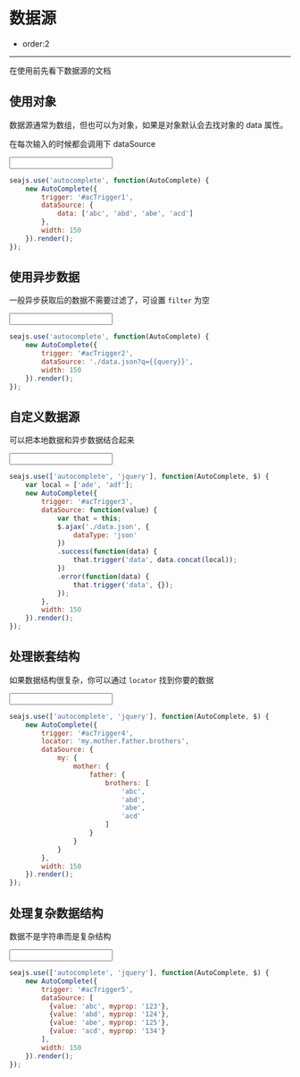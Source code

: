# 数据源

- order:2

---

<script>
seajs.use('alice-select');
</script>

在使用前先看下数据源的文档

## 使用对象

数据源通常为数组，但也可以为对象，如果是对象默认会去找对象的 data 属性。

在每次输入的时候都会调用下 dataSource

<input id="acTrigger1" type="text" value="" />

````javascript
seajs.use('autocomplete', function(AutoComplete) {
    new AutoComplete({
        trigger: '#acTrigger1',
        dataSource: {
            data: ['abc', 'abd', 'abe', 'acd']
        },
        width: 150
    }).render();
});
````

## 使用异步数据

一般异步获取后的数据不需要过滤了，可设置 `filter` 为空

<input id="acTrigger2" type="text" value="" />

````javascript
seajs.use('autocomplete', function(AutoComplete) {
    new AutoComplete({
        trigger: '#acTrigger2',
        dataSource: './data.json?q={{query}}',
        width: 150
    }).render();
});
````

## 自定义数据源

可以把本地数据和异步数据结合起来

<input id="acTrigger3" type="text" value="" />

````javascript
seajs.use(['autocomplete', 'jquery'], function(AutoComplete, $) {
    var local = ['ade', 'adf'];
    new AutoComplete({
        trigger: '#acTrigger3',
        dataSource: function(value) {
            var that = this;
            $.ajax('./data.json', {
                dataType: 'json'
            })
            .success(function(data) {
                that.trigger('data', data.concat(local));
            })
            .error(function(data) {
                that.trigger('data', {});
            });
        },
        width: 150
    }).render();
});
````

## 处理嵌套结构

如果数据结构很复杂，你可以通过 `locator` 找到你要的数据

<input id="acTrigger4" type="text" value="" />

````javascript
seajs.use(['autocomplete', 'jquery'], function(AutoComplete, $) {
    new AutoComplete({
        trigger: '#acTrigger4',
        locator: 'my.mother.father.brothers',
        dataSource: {
            my: {
                mother: {
                    father: {
                        brothers: [
                            'abc',
                            'abd',
                            'abe',
                            'acd'
                        ]
                    }
                }
            }
        },
        width: 150
    }).render();
});
````

## 处理复杂数据结构

数据不是字符串而是复杂结构

<input id="acTrigger5" type="text" value="" />

````javascript
seajs.use(['autocomplete', 'jquery'], function(AutoComplete, $) {
    new AutoComplete({
        trigger: '#acTrigger5',
        dataSource: [
          {value: 'abc', myprop: '123'},
          {value: 'abd', myprop: '124'},
          {value: 'abe', myprop: '125'},
          {value: 'acd', myprop: '134'}
        ],
        width: 150
    }).render();
});
````
